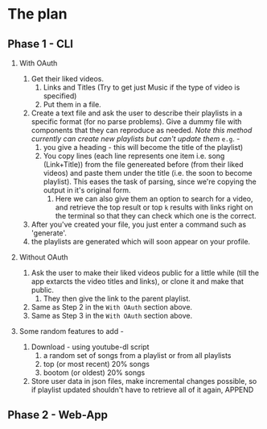 # The plan

## Phase 1 - CLI 
1. With OAuth
   1. Get their liked videos.
      1. Links and Titles (Try to get just Music if the type of video is specified)
      2. Put them in a file. 
   2. Create a text file and ask the user to describe their playlists in a specific format (for no parse problems). Give a dummy file with components that they can reproduce as needed. *Note this method currently can create new playlists but can't update them* `e.g`. -  
      1. you give a heading - this will become the title of the playlist)
      2. You copy lines (each line represents one item i.e. song (Link+Title)) from the file genereated before (from their liked videos) and paste them under the title (i.e. the soon to become playlist). This eases the task of parsing, since we're copying the output in it's original form. 
         1. Here we can also give them an option to search for a video, and retrieve the top result or top `k` results with links right on the terminal so that they can check which one is the correct. 
   3.  After you've created your file, you just enter a command such as 'generate'.
   4.  the playlists are generated which will soon appear on your profile. 

2. Without OAuth
   1. Ask the user to make their liked videos public for a little while (till the app extarcts the video titles and links), or clone it and make that public. 
      1. They then give the link to the parent playlist.
   2. Same as Step 2 in the `With OAuth` section above.
   3. Same as Step 3 in the `With OAuth` section above.

3. Some random features to add - 
   1. Download - using youtube-dl script 
      1. a random set of songs from a playlist or from all playlists
      2. top (or most recent) 20% songs
      3. bootom (or oldest) 20% songs
   2. Store user data in json files, make incremental changes possible, so if playlist updated shouldn't have to retrieve all of it again, APPEND 


## Phase 2 - Web-App